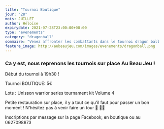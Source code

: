 ```yaml
---
title: "Tournoi Boutique"
jour: "28"
mois: JUILLET
author: Héloïse
expirydate: 2021-07-28T23:00:00+00:00
type: "evenements"
category: "dragonball"
sommaire: "Venez affronter les combattants dans le tournoi dragon ball super card game !"
feature_image: http://aubeaujeu.com/images/evenements/dragonball.png
---
```

### Ca y est, nous reprenons les tournois sur place Au Beau Jeu !

Début du tournoi à 19h30 !

Tournoi BOUTIQUE: 5€

Lots : Unisson warrior series tournament kit Volume 4


Petite restauration sur place, il y a tout ce qu'il faut pour passer un bon moment ! N'hésitez pas à venir faire un tour 🥪 🥤🍿


Inscriptions par message sur la page Facebook, en boutique ou au 0627098873
